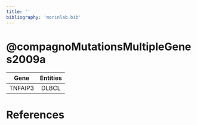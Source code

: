 ```yaml
---
title: ''
bibliography: 'morinlab.bib'
---
```


# @compagnoMutationsMultipleGenes2009a
|Gene|Entities|
|:-:|:-:|
|TNFAIP3|DLBCL|

# References

